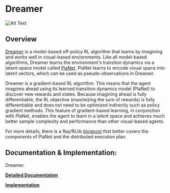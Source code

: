 # Dreamer

![Alt Text](https://miro.medium.com/max/384/0*yRXGyjtN3YBlhpMF)

## Overview 

[Dreamer](https://arxiv.org/abs/1912.01603) is a model-based off-policy RL algorithm that learns by imagining and works well in visual-based enviornments. Like all model-based algorithms, Dreamer learns the environment's transiton dynamics via a latent-space model called [PlaNet](https://ai.googleblog.com/2019/02/introducing-planet-deep-planning.html). PlaNet learns to encode visual space into latent vectors, which can be used as pseudo-observations in Dreamer. 

Dreamer is a gradient-based RL algorithm. This means that the agent imagines ahead using its learned transition dynamics model (PlaNet) to discover new rewards and states. Because imagining ahead is fully differentiable, the RL objective (maximizing the sum of rewards) is fully differentiable and does not need to be optimized indirectly such as policy gradient methods. This feature of gradient-based learning, in conjunction with PlaNet, enables the agent to learn in a latent space and achieves much better sample complexity and performance than other visual-based agents. 

For more details, there is a Ray/RLlib [blogpost](https://medium.com/distributed-computing-with-ray/model-based-reinforcement-learning-with-ray-rllib-73f47df33839˜) that better covers the components of PlaNet and the distributed execution plan. 

## Documentation & Implementation:

Dreamer. 

  **[Detailed Documentation](https://docs.ray.io/en/master/rllib-algorithms.html#dreamer)**

  **[Implementation](https://github.com/ray-project/ray/tree/master/rllib/agents/model_based/dreamer)**
